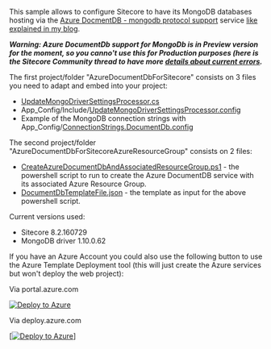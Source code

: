 This sample allows to configure Sitecore to have its MongoDB databases hosting via the [Azure DocmentDB - mongodb protocol support](https://azure.microsoft.com/en-us/documentation/articles/documentdb-protocol-mongodb) service [like explained in my blog](https://alwaysupalwayson.blogspot.com/2016/05/azure-documentdb-protocol-support-for.html).

**_Warning: Azure DocumentDb support for MongoDb is in Preview version for the moment, so you canno't use this for Production purposes (here is the Sitecore Community thread to have more [details about current errors](https://community.sitecore.net/developers/f/9/t/3045)._**

The first project/folder "AzureDocumentDbForSitecore" consists on 3 files you need to adapt and embed into your project:
- [UpdateMongoDriverSettingsProcessor.cs](/AzureDocumentDbForSitecore/UpdateMongoDriverSettingsProcessor.cs)
- App_Config/Include/[UpdateMongoDriverSettingsProcessor.config](/AzureDocumentDbForSitecore/App_Config/Include/UpdateMongoDriverSettingsProcessor.config)
- Example of the MongoDB connection strings with App_Config/[ConnectionStrings.DocumentDb.config](/AzureDocumentDbForSitecore/App_Config/ConnectionStrings.DocumentDb.config)

The second project/folder "AzureDocumentDbForSitecoreAzureResourceGroup" consists on 2 files:
- [CreateAzureDocumentDbAndAssociatedResourceGroup.ps1](/AzureDocumentDbForSitecoreAzureResourceGroup/CreateAzureDocumentDbAndAssociatedResourceGroup.ps1) - the powershell script to run to create the Azure DocumentDB service with its associated Azure Resource Group.
- [DocumentDbTemplateFile.json](/AzureDocumentDbForSitecoreAzureResourceGroup/DocumentDbTemplateFile.json) - the template as input for the above powershell script.

Current versions used:
- Sitecore 8.2.160729
- MongoDB driver 1.10.0.62

If you have an Azure Account you could also use the following button to use the Azure Template Deployment tool (this will just create the Azure services but won't deploy the web project):

Via portal.azure.com

<a href="https://portal.azure.com/#create/Microsoft.Template/uri/https%3A%2F%2Fraw.githubusercontent.com%2Fmathieu-benoit%2Fazure-documentdb-for-sitecore%2Fmaster%2FAzureDocumentDbForSitecoreAzureResourceGroup%2FDocumentDbTemplateFile.json" target="_blank">![Deploy to Azure](http://azuredeploy.net/deploybutton.png)</a>

Via deploy.azure.com

<a href="https://azuredeploy.net/" target="_blank">[![Deploy to Azure](http://azuredeploy.net/deploybutton.png)]</a>


